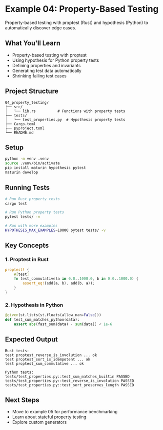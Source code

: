 # Example 04: Property-Based Testing

Property-based testing with proptest (Rust) and hypothesis (Python) to automatically discover edge cases.

## What You'll Learn

- Property-based testing with proptest
- Using hypothesis for Python property tests
- Defining properties and invariants
- Generating test data automatically
- Shrinking failing test cases

## Project Structure

```
04_property_testing/
├── src/
│   └── lib.rs          # Functions with property tests
├── tests/
│   └── test_properties.py  # Hypothesis property tests
├── Cargo.toml
├── pyproject.toml
└── README.md
```

## Setup

```bash
python -m venv .venv
source .venv/bin/activate
pip install maturin hypothesis pytest
maturin develop
```

## Running Tests

```bash
# Run Rust property tests
cargo test

# Run Python property tests
pytest tests/ -v

# Run with more examples
HYPOTHESIS_MAX_EXAMPLES=10000 pytest tests/ -v
```

## Key Concepts

### 1. Proptest in Rust

```rust
proptest! {
    #[test]
    fn test_commutative(a in 0.0..1000.0, b in 0.0..1000.0) {
        assert_eq!(add(a, b), add(b, a));
    }
}
```

### 2. Hypothesis in Python

```python
@given(st.lists(st.floats(allow_nan=False)))
def test_sum_matches_python(data):
    assert abs(fast_sum(data) - sum(data)) < 1e-6
```

## Expected Output

```
Rust tests:
test proptest_reverse_is_involution ... ok
test proptest_sort_is_idempotent ... ok
test proptest_sum_commutative ... ok

Python tests:
tests/test_properties.py::test_sum_matches_builtin PASSED
tests/test_properties.py::test_reverse_is_involution PASSED
tests/test_properties.py::test_sort_preserves_length PASSED
```

## Next Steps

- Move to example 05 for performance benchmarking
- Learn about stateful property testing
- Explore custom generators
